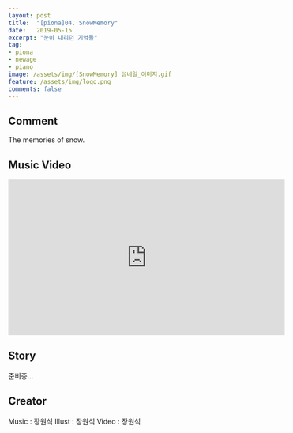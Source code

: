 ```yaml
---
layout: post
title:  "[piona]04. SnowMemory"
date:   2019-05-15
excerpt: "눈이 내리던 기억들"
tag:
- piona
- newage
- piano
image: /assets/img/[SnowMemory] 섬네일_이미지.gif
feature: /assets/img/logo.png
comments: false
---
```


## Comment

The memories of snow.

## Music Video

<iframe width="560" height="315" src="https://www.youtube.com/embed/aUBUJozUmcQ" frameborder="0"></iframe>

## Story

준비중...

## Creator

Music     :  장원석
Illust    :  장원석
Video     :  장원석